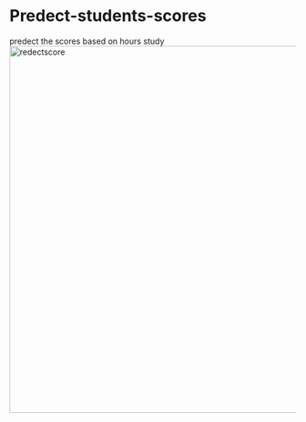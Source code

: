 # Predect-students-scores
predect the scores based on hours study
<img width="644" alt="redectscore" src="https://github.com/Tamadermh/Predect-students-scores/assets/99666586/68b376cd-4f0b-4bb1-a9fe-0ba46d5f924b">
